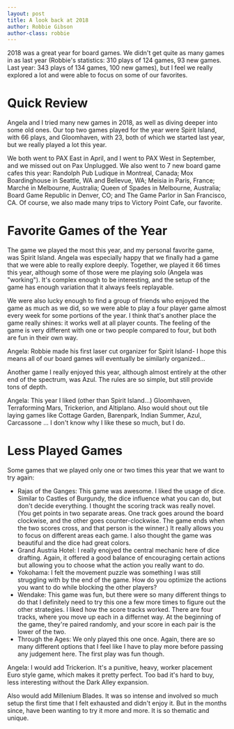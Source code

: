 ```yaml
---
layout: post
title: A look back at 2018
author: Robbie Gibson
author-class: robbie
---
```


2018 was a great year for board games.
We didn't get quite as many games in as last year (Robbie's statistics: 310 plays of 124 games, 93 new games. Last year: 343 plays of 134 games, 100 new games), but I feel we really explored a lot and were able to focus on some of our favorites.

# Quick Review

Angela and I tried many new games in 2018, as well as diving deeper into some old ones.
Our top two games played for the year were Spirit Island, with 66 plays, and Gloomhaven, with 23, both of which we started last year, but we really played a lot this year.

We both went to PAX East in April, and I went to PAX West in September, and we missed out on Pax Unplugged.
We also went to 7 new board game cafes this year:
Randolph Pub Ludique in Montreal, Canada; Mox Boardinghouse in Seattle, WA and Bellevue, WA; Meisia in Paris, France; Marché in Melbourne, Australia; Queen of Spades in Melbourne, Australia; Board Game Republic in Denver, CO; and The Game Parlor in San Francisco, CA.
Of course, we also made many trips to Victory Point Cafe, our favorite.

# Favorite Games of the Year

The game we played the most this year, and my personal favorite game, was Spirit Island.
Angela was especially happy that we finally had a game that we were able to really explore deeply.
Together, we played it 66 times this year, although some of those were me playing solo (Angela was "working").
It's complex enough to be interesting, and the setup of the game has enough variation that it always feels replayable.

We were also lucky enough to find a group of friends who enjoyed the game as much as we did, so we were able to play a four player game almost every week for some portions of the year.
I think that's another place the game really shines: it works well at all player counts.
The feeling of the game is very different with one or two people compared to four, but both are fun in their own way.

<div class="content angela">
Angela: Robbie made his first laser cut organizer for Spirit Island- I hope this means all of our board games will eventually be similarly organized...
</div>

Another game I really enjoyed this year, although almost entirely at the other end of the spectrum, was Azul.
The rules are so simple, but still provide tons of depth.


<div class="content angela">
Angela: This year I liked (other than Spirit Island...) Gloomhaven, Terraforming Mars, Trickerion, and Altiplano. Also would shout out tile laying games like Cottage Garden, Barenpark, Indian Summer, Azul, Carcassone ... I don't know why I like these so much, but I do.
</div>

# Less Played Games
Some games that we played only one or two times this year that we want to try again:
- Rajas of the Ganges:
    This game was awesome.
    I liked the usage of dice.
    Similar to Castles of Burgundy, the dice influence what you can do, but don't decide everything.
    I thought the scoring track was really novel.
    (You get points in two separate areas. One track goes around the board clockwise, and the other goes counter-clockwise. The game ends when the two scores cross, and that person is the winner.)
    It really allows you to focus on different areas each game.
    I also thought the game was beautiful and the dice had great colors.
- Grand Austria Hotel:
    I really enojyed the central mechanic here of dice drafting.
    Again, it offered a good balance of encouraging certain actions but allowing you to choose what the action you really want to do.
- Yokohama:
    I felt the movement puzzle was something I was still struggling with by the end of the game.
    How do you optimize the actions you want to do while blocking the other players?
- Wendake:
    This game was fun, but there were so many different things to do that I definitely need to try this one a few more times to figure out the other strategies.
    I liked how the score tracks worked.
    There are four tracks, where you move up each in a differnet way.
    At the beginning of the game, they're paired randomly, and your score in each pair is the lower of the two.
- Through the Ages:
    We only played this one once.
    Again, there are so many different options that I feel like I have to play more before passing any judgement here.
    The first play was fun though.

<div class="content angela">
Angela: I would add Trickerion. It's a punitive, heavy, worker placement Euro style game, which makes it pretty perfect. Too bad it's hard to buy, less interesting without the Dark Alley expansion.

Also would add Millenium Blades. It was so intense and involved so much setup the first time that I felt exhausted and didn't enjoy it. But in the months since, have been wanting to try it more and more. It is so thematic and unique.
</div>

